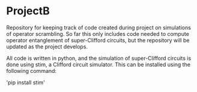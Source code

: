 # ProjectB

Repository for keeping track of code created during project on simulations of operator scrambling. So far this only includes code needed to compute operator entanglement of super-Clifford circuits, but the repository will be updated as the project develops.

All code is written in python, and the simulation of super-Clifford circuits is done using stim, a Clifford circuit simulator. This can be installed using the following command:

'pip install stim'




